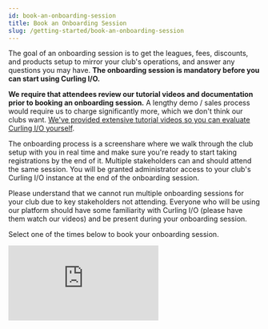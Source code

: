 ```yaml
---
id: book-an-onboarding-session
title: Book an Onboarding Session
slug: /getting-started/book-an-onboarding-session
---
```


The goal of an onboarding session is to get the leagues, fees, discounts, and products setup to mirror your club's operations, and answer any questions you may have.
**The onboarding session is mandatory before you can start using Curling I/O.**

**We require that attendees review our tutorial videos and documentation prior to booking an onboarding session.**
A lengthy demo / sales process would require us to charge significantly more, which we don't think our clubs want.
[We've provided extensive tutorial videos so you can evaluate Curling I/O yourself](https://www.youtube.com/channel/UChVVi0PxRcavHZO-CCwrT5A).

The onboarding process is a screenshare where we walk through the club setup with you in real time and make sure you're ready to start taking registrations by the end of it.
Multiple stakeholders can and should attend the same session.
You will be granted administrator access to your club's Curling I/O instance at the end of the onboarding session.

Please understand that we cannot run multiple onboarding sessions for your club due to key stakeholders not attending.
Everyone who will be using our platform should have some familiarity with Curling I/O (please have them watch our videos) and be present during your onboarding session.

Select one of the times below to book your onboarding session.

<iframe id="ycbmiframecurlingio" src="https://curlingio.youcanbook.me/?noframe=true&skipHeaderFooter=true" style={{width: "100%", height: "1000px", border: "0px", backgroundColor: "transparent"}} frameBorder="0" allowtransparency="true" />
